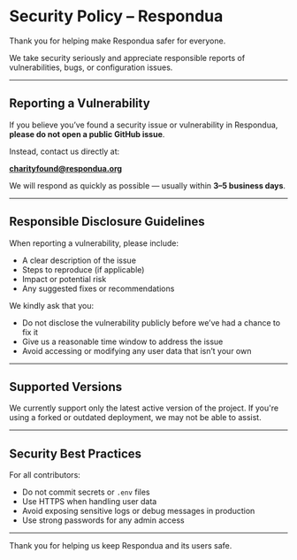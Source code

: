 # Security Policy – Respondua

Thank you for helping make Respondua safer for everyone.

We take security seriously and appreciate responsible reports of vulnerabilities, bugs, or configuration issues.

---

## Reporting a Vulnerability

If you believe you’ve found a security issue or vulnerability in Respondua, **please do not open a public GitHub issue**.

Instead, contact us directly at:

**charityfound@respondua.org**

We will respond as quickly as possible — usually within **3–5 business days**.

---

## Responsible Disclosure Guidelines

When reporting a vulnerability, please include:

- A clear description of the issue
- Steps to reproduce (if applicable)
- Impact or potential risk
- Any suggested fixes or recommendations

We kindly ask that you:

- Do not disclose the vulnerability publicly before we’ve had a chance to fix it
- Give us a reasonable time window to address the issue
- Avoid accessing or modifying any user data that isn’t your own

---

## Supported Versions

We currently support only the latest active version of the project. If you're using a forked or outdated deployment, we may not be able to assist.

---

## Security Best Practices

For all contributors:

- Do not commit secrets or `.env` files
- Use HTTPS when handling user data
- Avoid exposing sensitive logs or debug messages in production
- Use strong passwords for any admin access

---

Thank you for helping us keep Respondua and its users safe.
